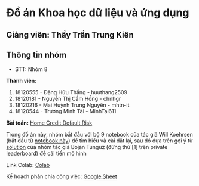 # Đồ án Khoa học dữ liệu và ứng dụng
## Giảng viên: Thầy Trần Trung Kiên

## Thông tin nhóm
- STT: Nhóm 8

**Thành viên:**
1. 18120555 - Đặng Hữu Thắng - huuthang2509
2. 18120181 - Nguyễn Thị Cẩm Hồng - chnhgr
3. 18120216 - Mai Huỳnh Trung Nguyên - mhtn-it
4. 18120544 - Trương Minh Tài - MinhTai611

**Bài toán:** [Home Credit Default Risk](https://www.kaggle.com/c/home-credit-default-risk/overview)

Trong đồ án này, nhóm bắt đầu với bộ 9 notebook của tác giả Will Koehrsen (bắt đầu từ [notebook này](https://www.kaggle.com/willkoehrsen/start-here-a-gentle-introduction#Introduction:-Home-Credit-Default-Risk-Competition)) để tìm hiểu và cài đặt lại, sau đó dựa trên gợi ý từ [solution](https://www.kaggle.com/c/home-credit-default-risk/discussion/64821) của nhóm tác giả Bojan Tunguz (đứng thứ [1] trên private leaderboard) để cải tiến mô hình

Link Colab: [Colab](https://colab.research.google.com/github/huuthang2509/Applied_DS/blob/main/Report.ipynb)

Kế hoạch phân chia công việc: [Google Sheet](https://docs.google.com/spreadsheets/d/1mzDQTiphrRJDpegYEPeiQmZTkZlN5Qq2nrwYgEuwhTQ/edit?usp=sharing)
